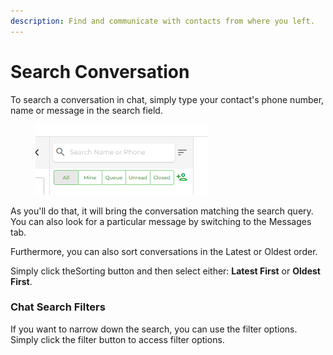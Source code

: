 ```yaml
---
description: Find and communicate with contacts from where you left.
---
```


# Search Conversation

To search a conversation in chat, simply type your contact's phone number, name or message in the search field.

<figure><img src=".gitbook/assets/search.PNG" alt=""><figcaption></figcaption></figure>

As you'll do that, it will bring the conversation matching the search query. You can also look for a particular message by switching to the Messages tab.

Furthermore, you can also sort conversations in the Latest or Oldest order.

Simply click the<img src="https://files.gitbook.com/v0/b/gitbook-x-prod.appspot.com/o/spaces%2FhElFPtMZjXYjDDMBT5q2%2Fuploads%2FcLgzUjMsyZUEJ7NFYGoQ%2FSort%20Button.png?alt=media&#x26;token=1143bbbd-cf1f-420a-990b-8868135fd1ad" alt="" data-size="line">Sorting button and then select either: **Latest First** or **Oldest First**.

### Chat Search Filters

If you want to narrow down the search, you can use the filter options. Simply click the<img src="https://files.gitbook.com/v0/b/gitbook-x-prod.appspot.com/o/spaces%2FhElFPtMZjXYjDDMBT5q2%2Fuploads%2FV1DUCiEYQ4gMLs8MfrFP%2FFilter%20Button%20Chat.png?alt=media&#x26;token=9a06f7f0-5695-4993-96db-654331135c36" alt="" data-size="line"> filter button to access filter options.
